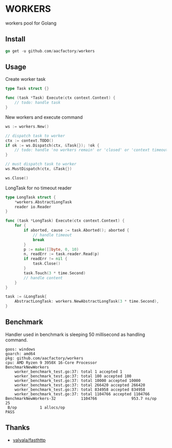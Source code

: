 # WORKERS

workers pool for Golang

## Install

```go
go get -u github.com/aacfactory/workers
```

## Usage
Create worker task
```go
type Task struct {}

func (task *Task) Execute(ctx context.Context) {
    // todo: handle task
}

```
New workers and execute command
```go
ws := workers.New()

// dispatch task to worker
ctx := context.TODO()
if ok := ws.Dispatch(ctx, &Task{}); !ok {
    // todo: handle 'no workers remain' or 'closed' or 'context timeout'
}

// must dispatch task to worker 
ws.MustDispatch(ctx, &Task{})

ws.Close()
```
LongTask for no timeout reader
```go
type LongTask struct {
	*workers.AbstractLongTask
	reader io.Reader
}

func (task *LongTask) Execute(ctx context.Context) {
	for {
        if aborted, cause := task.Aborted(); aborted {
            // handle timeout
            break
        }
		p := make([]byte, 0, 10)
		n, readErr := task.reader.Read(p)
		if readErr != nil {
            task.Close()
		}
		task.Touch(3 * time.Second)
		// handle content
	}
}
```
```go
task := &LongTask{
    AbstractLongTask: workers.NewAbstractLongTask(3 * time.Second),
}
```
## Benchmark
Handler used in benchmark is sleeping 50 millisecond as handling command.
```text
goos: windows
goarch: amd64
pkg: github.com/aacfactory/workers
cpu: AMD Ryzen 9 3950X 16-Core Processor
BenchmarkNewWorkers
    worker_benchmark_test.go:37: total 1 accepted 1
    worker_benchmark_test.go:37: total 100 accepted 100
    worker_benchmark_test.go:37: total 10000 accepted 10000
    worker_benchmark_test.go:37: total 266420 accepted 266420
    worker_benchmark_test.go:37: total 834958 accepted 834958
    worker_benchmark_test.go:37: total 1104766 accepted 1104766
BenchmarkNewWorkers-32           1104766               953.7 ns/op            25
 B/op          1 allocs/op
PASS
```

## Thanks

* [valyala/fasthttp](https://github.com/valyala/fasthttp)

